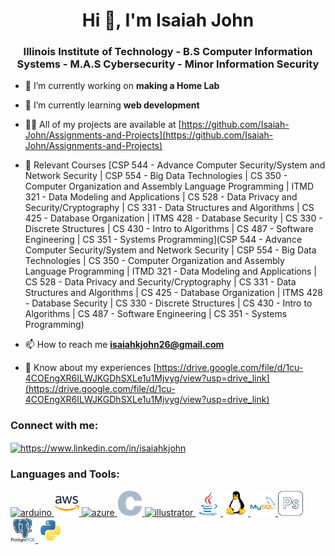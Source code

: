 <h1 align="center">Hi 👋, I'm Isaiah John</h1>
<h3 align="center">Illinois Institute of Technology - B.S Computer Information Systems - M.A.S Cybersecurity - Minor Information Security</h3>

- 🔭 I’m currently working on **making a Home Lab**

- 🌱 I’m currently learning **web development**

- 👨‍💻 All of my projects are available at [https://github.com/Isaiah-John/Assignments-and-Projects](https://github.com/Isaiah-John/Assignments-and-Projects)

- 📝 Relevant Courses [CSP 544 - Advance Computer Security/System and Network Security | CSP 554 - Big Data Technologies | CS 350 - Computer Organization and Assembly Language Programming | ITMD 321 - Data Modeling and Applications | CS 528 - Data Privacy and Security/Cryptography | CS 331 - Data Structures and Algorithms | CS 425 - Database Organization | ITMS 428 - Database Security | CS 330 - Discrete Structures | CS 430 - Intro to Algorithms | CS 487 - Software Engineering | CS 351 - Systems Programming](CSP 544 - Advance Computer Security/System and Network Security | CSP 554 - Big Data Technologies | CS 350 - Computer Organization and Assembly Language Programming | ITMD 321 - Data Modeling and Applications | CS 528 - Data Privacy and Security/Cryptography | CS 331 - Data Structures and Algorithms | CS 425 - Database Organization | ITMS 428 - Database Security | CS 330 - Discrete Structures | CS 430 - Intro to Algorithms | CS 487 - Software Engineering | CS 351 - Systems Programming)

- 📫 How to reach me **isaiahkjohn26@gmail.com**

- 📄 Know about my experiences [https://drive.google.com/file/d/1cu-4COEngXR6ILWJKGDhSXLe1u1Mjvyg/view?usp=drive_link](https://drive.google.com/file/d/1cu-4COEngXR6ILWJKGDhSXLe1u1Mjvyg/view?usp=drive_link)

<h3 align="left">Connect with me:</h3>
<p align="left">
<a href="https://linkedin.com/in/https://www.linkedin.com/in/isaiahkjohn" target="blank"><img align="center" src="https://raw.githubusercontent.com/rahuldkjain/github-profile-readme-generator/master/src/images/icons/Social/linked-in-alt.svg" alt="https://www.linkedin.com/in/isaiahkjohn" height="30" width="40" /></a>
</p>

<h3 align="left">Languages and Tools:</h3>
<p align="left"> <a href="https://www.arduino.cc/" target="_blank" rel="noreferrer"> <img src="https://cdn.worldvectorlogo.com/logos/arduino-1.svg" alt="arduino" width="40" height="40"/> </a> <a href="https://aws.amazon.com" target="_blank" rel="noreferrer"> <img src="https://raw.githubusercontent.com/devicons/devicon/master/icons/amazonwebservices/amazonwebservices-original-wordmark.svg" alt="aws" width="40" height="40"/> </a> <a href="https://azure.microsoft.com/en-in/" target="_blank" rel="noreferrer"> <img src="https://www.vectorlogo.zone/logos/microsoft_azure/microsoft_azure-icon.svg" alt="azure" width="40" height="40"/> </a> <a href="https://www.cprogramming.com/" target="_blank" rel="noreferrer"> <img src="https://raw.githubusercontent.com/devicons/devicon/master/icons/c/c-original.svg" alt="c" width="40" height="40"/> </a> <a href="https://www.adobe.com/in/products/illustrator.html" target="_blank" rel="noreferrer"> <img src="https://www.vectorlogo.zone/logos/adobe_illustrator/adobe_illustrator-icon.svg" alt="illustrator" width="40" height="40"/> </a> <a href="https://www.java.com" target="_blank" rel="noreferrer"> <img src="https://raw.githubusercontent.com/devicons/devicon/master/icons/java/java-original.svg" alt="java" width="40" height="40"/> </a> <a href="https://www.linux.org/" target="_blank" rel="noreferrer"> <img src="https://raw.githubusercontent.com/devicons/devicon/master/icons/linux/linux-original.svg" alt="linux" width="40" height="40"/> </a> <a href="https://www.mysql.com/" target="_blank" rel="noreferrer"> <img src="https://raw.githubusercontent.com/devicons/devicon/master/icons/mysql/mysql-original-wordmark.svg" alt="mysql" width="40" height="40"/> </a> <a href="https://www.photoshop.com/en" target="_blank" rel="noreferrer"> <img src="https://raw.githubusercontent.com/devicons/devicon/master/icons/photoshop/photoshop-line.svg" alt="photoshop" width="40" height="40"/> </a> <a href="https://www.postgresql.org" target="_blank" rel="noreferrer"> <img src="https://raw.githubusercontent.com/devicons/devicon/master/icons/postgresql/postgresql-original-wordmark.svg" alt="postgresql" width="40" height="40"/> </a> <a href="https://www.python.org" target="_blank" rel="noreferrer"> <img src="https://raw.githubusercontent.com/devicons/devicon/master/icons/python/python-original.svg" alt="python" width="40" height="40"/> </a> </p>
